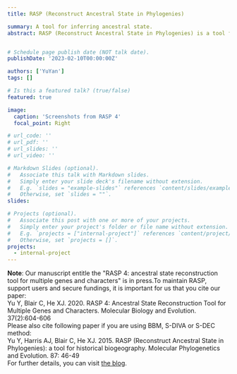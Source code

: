 ```yaml
---
title: RASP (Reconstruct Ancestral State in Phylogenies)

summary: A tool for inferring ancestral state.
abstract: RASP (Reconstruct Ancestral State in Phylogenies) is a tool for inferring ancestral state using S-DIVA (Statistical dispersal-vicariance analysis), Lagrange (DEC), Bayes-Lagrange (S-DEC), BayArea, BBM (Bayesian Binary MCMC) method, Bayestraits and BioGeoBEARS packages.


# Schedule page publish date (NOT talk date).
publishDate: '2023-02-10T00:00:00Z'

authors: ['YuYan']
tags: []

# Is this a featured talk? (true/false)
featured: true

image:
  caption: 'Screenshots from RASP 4'
  focal_point: Right

# url_code: ''
# url_pdf: ''
# url_slides: ''
# url_video: ''

# Markdown Slides (optional).
#   Associate this talk with Markdown slides.
#   Simply enter your slide deck's filename without extension.
#   E.g. `slides = "example-slides"` references `content/slides/example-slides.md`.
#   Otherwise, set `slides = ""`.
slides:

# Projects (optional).
#   Associate this post with one or more of your projects.
#   Simply enter your project's folder or file name without extension.
#   E.g. `projects = ["internal-project"]` references `content/project/deep-learning/index.md`.
#   Otherwise, set `projects = []`.
projects:
  - internal-project
---
```


**Note**: Our manuscript entitle the "RASP 4: ancestral state reconstruction tool for multiple genes and characters" is in press.To maintain RASP, support users and secure fundings, it is important for us that you cite our paper:<br>
Yu Y, Blair C, He XJ. 2020. RASP 4: Ancestral State Reconstruction Tool for Multiple Genes and Characters. Molecular Biology and Evolution. 37(2):604-606
<br>Please also cite following paper if you are using BBM, S-DIVA or S-DEC method:<br>
Yu Y, Harris AJ, Blair C, He XJ. 2015. RASP (Reconstruct Ancestral State in Phylogenies): a tool for historical biogeography. Molecular Phylogenetics and Evolution. 87: 46-49
<br>
For further details, you can visit [the blog](http://mnh.scu.edu.cn/soft/blog/RASP/index.html).
